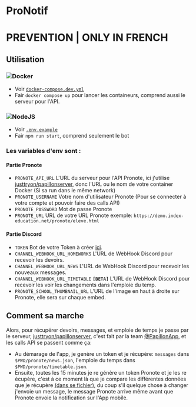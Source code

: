 # ProNotif

# PREVENTION | ONLY IN FRENCH 


## Utilisation

### ![Docker](https://img.shields.io/badge/docker-%230db7ed.svg?style=for-the-badge&logo=docker&logoColor=white)

- Voir [`docker-compose.dev.yml`](https://github.com/Piarre/ProNotif-Bot/blob/main/docker-compose.dev.yml)
- Fair `docker compose up` pour lancer les containeurs, comprend aussi le serveur pour l'API.

### ![NodeJS](https://img.shields.io/badge/node.js-6DA55F?style=for-the-badge&logo=node.js&logoColor=white) 
- Voir [`.env.example`](https://github.com/Piarre/ProNotif-Bot/blob/main/.env.example)
- Fair `npm run start`, comprend seulement le bot
  
### Les variables d'env sont :

#### Partie Pronote
- `PRONOTE_API_URL` L'URL du serveur pour l'API Pronote, ici j'utilise [justtryon/papillonserver](https://github.com/PapillonApp/papillon-python), donc l'URL ou le nom de votre container Docker (Si sa run dans le même network)
- `PRONOTE_USERNAME` Votre nom d'utilisateur Pronote (Pour se connecter à votre compte et pouvoir faire des calls API)
- `PRONOTE_PASSWORD` Mot de passe Pronote
- `PRONOTE_URL` URL de votre URL Pronote exemple: `https://demo.index-education.net/pronote/eleve.html`

#### Partie Discord
- `TOKEN` Bot de votre Token à créer [ici](https://discord.com/developers/applications).
- `CHANNEL_WEBHOOK_URL_HOMEWORKS` L'URL de WebHook Discord pour recevoir les devoirs.
- `CHANNEL_WEBHOOK_URL_NEWS` L'URL de WebHook Discord pour recevoir les nouveaux messages.
- `CHANNEL_WEBHOOK_URL_TIMETABLE` **`[BETA]`** L'URL de WebHook Discord pour recevoir les voir les changements dans l'emploie du temp.
- `PRONOTE_SCHOOL_THUMBNAIL_URL` L'URL de l'image en haut à droite sur Pronote, elle sera sur chaque embed.

## Comment sa marche
Alors, pour récupérer devoirs, messages, et emploie de temps je passe par le serveur, [justtryon/papillonserver](https://github.com/PapillonApp/papillon-python), c'est fait par la team [@PapillonApp](https://github.com/PapillonApp), et les calls API se passent comme ça:
- Au démarage de l'app, je genère un token et je récupère: `messages` dans `$PWD/pronote/news.json`, l'emploie du temps dans `$PWD/pronote/timetable.json`.
- Ensuite, toutes les 15 minutes je re génère un token Pronote et je les re écupère, c'est à ce moment là que je compare les différentes données que je récupère [(dans se fichier)](https://github.com/Piarre/ProNotif-Bot/blob/main/src/utils/pronote.ts), du coup s'il quelque chose à changer j'envoie un message, le message Pronote arrive même avant que Pronote envoie la notification sur l'App mobile.
